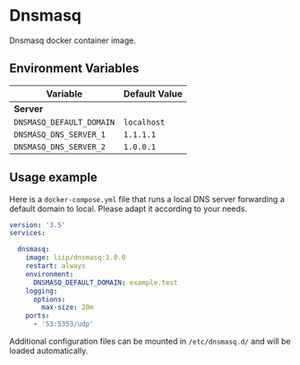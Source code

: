 # Dnsmasq

Dnsmasq docker container image.

## Environment Variables

| Variable | Default Value
| --- | ---
| **Server**
| `DNSMASQ_DEFAULT_DOMAIN` | `localhost`
| `DNSMASQ_DNS_SERVER_1` | `1.1.1.1`
| `DNSMASQ_DNS_SERVER_2` | `1.0.0.1`

## Usage example

Here is a `docker-compose.yml` file that runs a local DNS server forwarding a default domain to local.
Please adapt it according to your needs.

```yaml
version: '3.5'
services:

  dnsmasq:
    image: liip/dnsmasq:1.0.0
    restart: always
    environment:
      DNSMASQ_DEFAULT_DOMAIN: example.test
    logging:
      options:
        max-size: 20m
    ports:
      - '53:5353/udp'
```

Additional configuration files can be mounted in `/etc/dnsmasq.d/` and will be loaded automatically.
